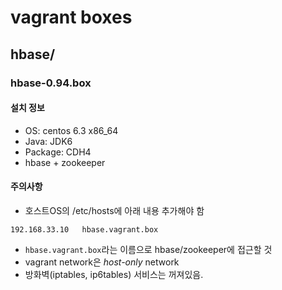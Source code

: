 

# vagrant boxes


## hbase/

### hbase-0.94.box

#### 설치 정보
* OS: centos 6.3 x86_64
* Java: JDK6
* Package: CDH4
* hbase + zookeeper

#### 주의사항
* 호스트OS의 /etc/hosts에 아래 내용 추가해야 함
```
192.168.33.10   hbase.vagrant.box
```
* `hbase.vagrant.box`라는 이름으로 hbase/zookeeper에 접근할 것
* vagrant network은 *host-only* network
* 방화벽(iptables, ip6tables) 서비스는 꺼져있음.

